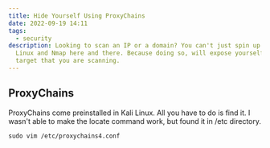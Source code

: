 ```yaml
---
title: Hide Yourself Using ProxyChains
date: 2022-09-19 14:11
tags:
  - security
description: Looking to scan an IP or a domain? You can't just spin up a Kali
  Linux and Nmap here and there. Because doing so, will expose yourself to the
  target that you are scanning.
---
```

## ProxyChains

ProxyChains come preinstalled in Kali Linux. All you have to do is find it. I wasn't able to make the locate command work, but found it in /etc directory.

```
sudo vim /etc/proxychains4.conf
```